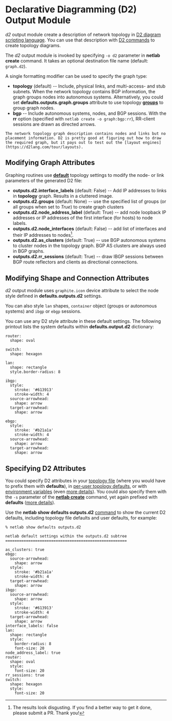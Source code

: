 # Declarative Diagramming (D2) Output Module

*d2* output module create a description of network topology in [D2 diagram scripting language](https://d2lang.com/tour/intro). You can use that description with [D2 commands](https://d2lang.com/tour/install) to create topology diagrams.

The *d2* output module is invoked by specifying `-o d2` parameter in **netlab create** command. It takes an optional destination file name (default: `graph.d2`).

A single formatting modifier can be used to specify the graph type:

* **topology** (default) -- Include, physical links, and multi-access- and stub subnets. When the network topology contains BGP information, the graph groups nodes into autonomous systems. Alternatively, you could set **defaults.outputs.graph.groups** attribute to use topology **[groups](topo-groups)** to group graph nodes.
* **bgp** -- Include autonomous systems, nodes, and BGP sessions. With the **rr** option (specified with `netlab create -o graph:bgp:rr`), RR-client sessions are drawn as directed arrows.

```{tip}
The network topology graph description contains nodes and links but no placement information. D2 is pretty good at figuring out how to draw the required graph, but it pays out to test out the [layout engines](https://d2lang.com/tour/layouts).
```

## Modifying Graph Attributes

Graphing routines use **[default](defaults)** topology settings to modify the node- or link parameters of the generated D2 file:

* **outputs.d2.interface_labels** (default: False) -- Add IP addresses to links in **topology** graph. Results in a cluttered image.
* **outputs.d2.groups** (default: None) -- use the specified list of groups (or all groups when set to *True*) to create graph clusters
* **outputs.d2.node_address_label** (default: True) -- add node loopback IP addresses or IP addresses of the first interface (for hosts) to node labels.
* **outputs.d2.node_interfaces** (default: False) -- add list of interfaces and their IP addresses to nodes[^DG].
* **outputs.d2.as_clusters** (default: True) -- use BGP autonomous systems to cluster nodes in the topology graph. BGP AS clusters are always used in BGP graphs.
* **outputs.d2.rr_sessions** (default: True) -- draw IBGP sessions between BGP route reflectors and clients as directional connections.

[^DG]: The results look disgusting. If you find a better way to get it done, please submit a PR. Thank you!

## Modifying Shape and Connection Attributes

*d2* output module uses `graphite.icon` device attribute to select the node style defined in **defaults.outputs.d2** settings.

You can also style `lan` shapes, `container` object (groups or autonomous systems) and `ibgp` or `ebgp` sessions.

You can use any D2 style attribute in these default settings. The following printout lists the system defaults within **defaults.output.d2** dictionary:

```
router:
  shape: oval

switch:
  shape: hexagon

lan:
  shape: rectangle
  style.border-radius: 8

ibgp:
  style:
    stroke: '#613913'
    stroke-width: 4
  source-arrowhead:
    shape: arrow
  target-arrowhead:
    shape: arrow

ebgp:
  style:
    stroke: '#b21a1a'
    stroke-width: 4
  source-arrowhead:
    shape: arrow
  target-arrowhead:
    shape: arrow
```

## Specifying D2 Attributes

You could specify D2 attributes in your [topology file](defaults-topology) (where you would have to prefix them with **defaults**), in [per-user topology defaults](defaults-user-file), or with [environment variables](defaults-env) (even [more details](../defaults.md)). You could also specify them with the `-s` parameter of the **[netlab create](netlab-create)** command, yet again prefixed with **defaults** ([more details](netlab-create-set)).

Use the **netlab show defaults outputs.d2** [command](netlab-show-defaults) to show the current D2 defaults, including topology file defaults and user defaults, for example:

```
% netlab show defaults outputs.d2

netlab default settings within the outputs.d2 subtree
=====================================================

as_clusters: true
ebgp:
  source-arrowhead:
    shape: arrow
  style:
    stroke: '#b21a1a'
    stroke-width: 4
  target-arrowhead:
    shape: arrow
ibgp:
  source-arrowhead:
    shape: arrow
  style:
    stroke: '#613913'
    stroke-width: 4
  target-arrowhead:
    shape: arrow
interface_labels: false
lan:
  shape: rectangle
  style:
    border-radius: 8
    font-size: 20
node_address_label: true
router:
  shape: oval
  style:
    font-size: 20
rr_sessions: true
switch:
  shape: hexagon
  style:
    font-size: 20
```
